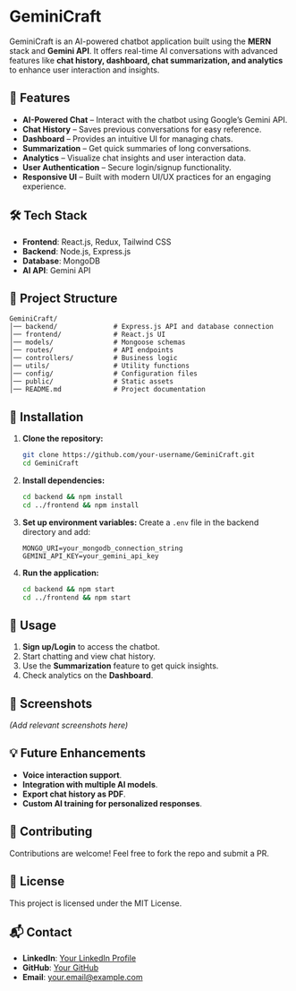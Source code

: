 # GeminiCraft

GeminiCraft is an AI-powered chatbot application built using the **MERN** stack and **Gemini API**. It offers real-time AI conversations with advanced features like **chat history, dashboard, chat summarization, and analytics** to enhance user interaction and insights.

## 🚀 Features

- **AI-Powered Chat** – Interact with the chatbot using Google’s Gemini API.
- **Chat History** – Saves previous conversations for easy reference.
- **Dashboard** – Provides an intuitive UI for managing chats.
- **Summarization** – Get quick summaries of long conversations.
- **Analytics** – Visualize chat insights and user interaction data.
- **User Authentication** – Secure login/signup functionality.
- **Responsive UI** – Built with modern UI/UX practices for an engaging experience.

## 🛠️ Tech Stack

- **Frontend**: React.js, Redux, Tailwind CSS
- **Backend**: Node.js, Express.js
- **Database**: MongoDB
- **AI API**: Gemini API

## 📂 Project Structure

```
GeminiCraft/
│── backend/              # Express.js API and database connection
│── frontend/             # React.js UI
│── models/               # Mongoose schemas
│── routes/               # API endpoints
│── controllers/          # Business logic
│── utils/                # Utility functions
│── config/               # Configuration files
│── public/               # Static assets
│── README.md             # Project documentation
```

## 🔧 Installation

1. **Clone the repository:**
   ```sh
   git clone https://github.com/your-username/GeminiCraft.git
   cd GeminiCraft
   ```
2. **Install dependencies:**
   ```sh
   cd backend && npm install
   cd ../frontend && npm install
   ```
3. **Set up environment variables:**
   Create a `.env` file in the backend directory and add:
   ```env
   MONGO_URI=your_mongodb_connection_string
   GEMINI_API_KEY=your_gemini_api_key
   ```
4. **Run the application:**
   ```sh
   cd backend && npm start
   cd ../frontend && npm start
   ```

## 📌 Usage

1. **Sign up/Login** to access the chatbot.
2. Start chatting and view chat history.
3. Use the **Summarization** feature to get quick insights.
4. Check analytics on the **Dashboard**.

## 📸 Screenshots

*(Add relevant screenshots here)*

## 💡 Future Enhancements

- **Voice interaction support**.
- **Integration with multiple AI models**.
- **Export chat history as PDF**.
- **Custom AI training for personalized responses**.

## 🤝 Contributing

Contributions are welcome! Feel free to fork the repo and submit a PR.

## 📜 License

This project is licensed under the MIT License.

## 📬 Contact

- **LinkedIn**: [Your LinkedIn Profile](https://linkedin.com/in/yourprofile)
- **GitHub**: [Your GitHub](https://github.com/your-username)
- **Email**: your.email@example.com


